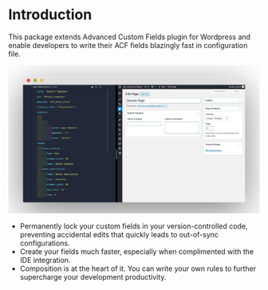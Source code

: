 # Introduction

This package extends Advanced Custom Fields plugin for Wordpress and enable developers to write their ACF fields blazingly fast in configuration file.

![ACF Windsor](./screenshot.png)

- Permanently lock your custom fields in your version-controlled code, preventing accidental edits that quickly leads to out-of-sync configurations.
- Create your fields much faster, especially when complimented with the IDE integration.
- Composition is at the heart of it. You can write your own rules to further supercharge your development productivity.
